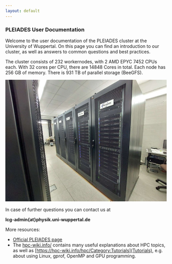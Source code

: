 ```yaml
---
layout: default
---
```


### PLEIADES User Documentation
Welcome to the user documentation of the PLEIADES cluster at the University of Wuppertal.
On this page you can find an introduction to our cluster, as well as answers to common questions and best practices.

The cluster consists of 232 workernodes, with 2 AMD EPYC 7452 CPUs each. With 32 cores per CPU, there are 14848 Cores in total.
Each node has 256 GB of memory.
There is 931 TB of parallel storage (BeeGFS).

![The PLEIADES Cluster](assets/img/cluster.jpg)

In case of further questions you can contact us at

**lcg-admin{at}physik.uni-wuppertal.de**

More resources:
  - [Official PLEIADES page](http://pleiades.uni-wuppertal.de/)
  - The [hpc-wiki.info/](https://hpc-wiki.info/) contains many useful explanations about HPC topics, as well as [https://hpc-wiki.info/hpc/Category:Tutorials](Tutorials), e.g. about using Linux, gprof, OpenMP and GPU programming.
